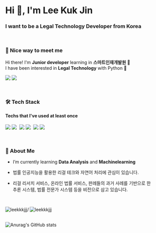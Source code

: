 

<h1 align="left">Hi 👋, I'm Lee Kuk Jin</h1>
<h3 align="left">I want to be a Legal Technology Developer from Korea</h3>
<br>

### 🤞 Nice way to meet me
<p>
  Hi there! I'm <b>Junior developer</b> learning in <b>스마트인재개발원</b> 🚀<br/>
  I have been interested in <b>Legal Technology</b> with Python 💖<br/>
</p>

<p>
  <a href="https://leehii.tistory.com/" target="_blank"><img src="https://img.shields.io/badge/Tech_Blog-DD0B78?style=flat-square&logo=GitHub%20Sponsors&logoColor=white"/></a>
  <a href="mailto:phophoring@gmail.com" target="_blank"><img src="https://img.shields.io/badge/Gmail-EA4335?style=flat-square&logo=Gmail&logoColor=white"/></a>
</p>

<br>

### 🛠  Tech Stack 
#### Techs that I've used at least once
<p>


  <img src="https://img.shields.io/badge/Java-007396?style=flat-square&logo=Java&logoColor=white"/>
    <img src="https://img.shields.io/badge/Python-3766AB?style=flat-square&logo=Python&logoColor=white"/></a>&nbsp 
      <img src="https://img.shields.io/badge/Flask-0095D5?style=flat-square&logo=Flask&logoColor=white"/> 
         <img src="https://img.shields.io/badge/MySQL-E6B91E?style=flat-square&logo=MySql&logoColor=white"/></a>&nbsp 
  <img src="https://img.shields.io/badge/Android-3DDC84?style=flat-square&logo=Android&logoColor=white"/>
  <img src="https://img.shields.io/badge/css-1572B6?style=flat-square&logo=css3&logoColor=white"/></a>&nbsp 


  
  
</p>

<br>

### 💪 About Me


- I’m currently learning **Data Analysis** and **Machinelearning**

- 법률 인공지능을 활용한 리걸 테크와 자연어 처리에 관심이 있습니다.

- 리걸 리서치 서비스, 온라인 법률 서비스, 판례들의 과거 사례를 기반으로 한   
추론 시스템, 법률 전문가 시스템 등을 비전으로 삼고 있습니다. 



<br>

<p><img align="left" src="https://github-readme-stats.vercel.app/api/top-langs?username=leejuneyeong&show_icons=true&locale=en&layout=compact" alt="leekkkjjj/"/></p>  
<p><img align="left" src="https://github-readme-streak-stats.herokuapp.com/?user=leekkkjjj&" alt="leekkkjjj" /></p>

<br>

<br>

![Anurag's GitHub stats](https://github-readme-stats.vercel.app/api?username=leekkkjjj&show_icons=true&theme=highcontrast)

